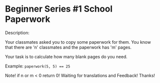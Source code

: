 # Beginner Series #1 School Paperwork
Description:

Your classmates asked you to copy some paperwork for them. You know that there are 'n' classmates and the paperwork has 'm' pages.

Your task is to calculate how many blank pages do you need.

Example:
```paperwork(5, 5) == 25```

Note! if n or m < 0 return 0! Waiting for translations and Feedback! Thanks!

